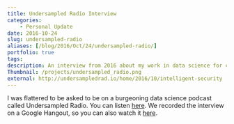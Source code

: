 ```yaml
---
title: Undersampled Radio Interview
categories:
    - Personal Update
date: 2016-10-24
slug: undersampled-radio
aliases: [/blog/2016/Oct/24/undersampled-radio/]
portfolio: true
tags:
description: An interview from 2016 about my work in data science for cybersecurity.
Thumbnail: /projects/undersampled_radio.png
external: http://undersampledrad.io/home/2016/10/intelligent-security
---
```


I was flattered to be asked to be on a burgeoning data science podcast called Undersampled Radio. You can listen [here](http://undersampledrad.io/home/2016/10/intelligent-security). We recorded the interview on a Google Hangout, so you can also watch it [here](https://youtu.be/q4e_hBUd6zI).
